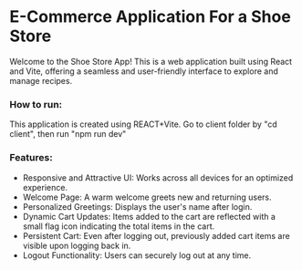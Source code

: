# E-Commerce Application For a Shoe Store
Welcome to the Shoe Store App! This is a web application built using React and Vite, offering a seamless and user-friendly interface to explore and manage recipes.
### How to run:
This application is created using REACT+Vite.  Go to client folder by "cd client", then run "npm run dev"

### Features:
+ Responsive and Attractive UI: Works across all devices for an optimized experience.
+ Welcome Page: A warm welcome greets new and returning users.
+ Personalized Greetings: Displays the user's name after login.
+ Dynamic Cart Updates: Items added to the cart are reflected with a small flag icon indicating the total items in the cart.
+ Persistent Cart: Even after logging out, previously added cart items are visible upon logging back in.
+ Logout Functionality: Users can securely log out at any time.
